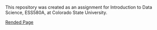 This repository was created as an assignment for Introduction to Data Science, ESS580A, at Colorado State University. 

[Rended Page](https://bbudnicki.github.io/2_fire_data_wrangle/)

